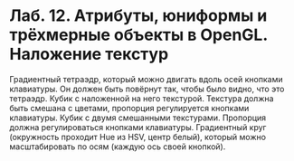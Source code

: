 # Лаб. 12. Атрибуты, юниформы и трёхмерные объекты в OpenGL. Наложение текстур
Градиентный тетраэдр, который можно двигать вдоль осей кнопками клавиатуры. Он должен быть повёрнут так, чтобы было видно, что это тетраэдр.
Кубик с наложенной на него текстурой. Текстура должна быть смешана с цветами, пропорция регулируется кнопками клавиатуры.
Кубик с двумя смешанными текстурами. Пропорция должна регулироваться кнопками клавиатуры.
Градиентный круг (окружность проходит Hue из HSV, центр белый), который можно масштабировать по осям (каждую ось своей кнопкой).
